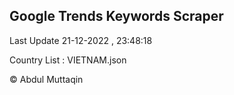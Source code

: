 

## Google Trends Keywords Scraper 
 
Last Update 21-12-2022 , 23:48:18

Country List :
VIETNAM.json



© Abdul Muttaqin 
